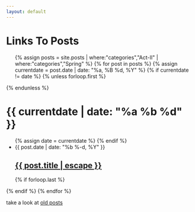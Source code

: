 ```yaml
---
layout: default
---
```


<style>
  ul.post-list {

  }
  ul.post-list>ul>li {
    display: inline-block;
    border: dotted 0.2em #444;
    border-radius: 0.4em;
    padding: 1em;
    max-width: 14em;
  }
  .link-list>li {
    box-sizing: border-box;
  }
</style>

<div class="home">
  <h1 class="page-heading">Links To Posts</h1>
  <ul class="post-list link-list">
    {% assign posts = site.posts | where:"categories","Act-II" | where:"categories","Spring" %}
    {% for post in posts %}
      {% assign currentdate = post.date | date: "%a, %B %d, %Y" %}
      {% if currentdate != date %}
      {% unless forloop.first %}</ul>{% endunless %}
      <h1>{{ currentdate | date: "%a %b %d" }}</h1>
      <ul>
      {% assign date = currentdate %}
      {% endif %}
      <li>
        <span class="post-meta">{{ post.date | date: "%b %-d, %Y" }}</span>
        <h2>
          <a class="post-link" href="{{ post.url | prepend: site.baseurl }}">
            {{ post.title | escape }}
          </a>
        </h2>
      </li>
      {% if forloop.last %}</ul>{% endif %}
    {% endfor %}
  </ul>
</div>

  <p>take a look at <a href="{{ "/archive-spring-act-i/" | prepend: site.baseurl }}">old posts</a></p>
